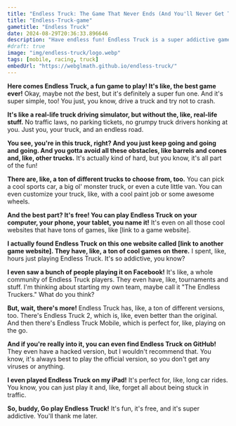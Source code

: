 ```yaml
---
title: "Endless Truck: The Game That Never Ends (And You'll Never Get Tired Of) 🚗💨"
title: "Endless-Truck-game"
gametitle: "Endless Truck"
date: 2024-08-29T20:36:33.896646
description: "Have endless fun! Endless Truck is a super addictive game where you drive a truck, avoiding obstacles, and trying to go as far as possible. It's simple, it's fun, and it's totally addictive!"
#draft: true
image: "img/endless-truck/logo.webp"
tags: [mobile, racing, truck]
embedUrl: "https://webglmath.github.io/endless-truck/"
---
```


**Here comes Endless Truck, a fun game to play!  It's like, the best game ever!**  Okay, maybe not *the* best, but it's definitely a super fun one.  And it's super simple, too!  You just, you know, drive a truck and try not to crash.  

**It's like a real-life truck driving simulator, but without the, like, real-life stuff.**  No traffic laws, no parking tickets, no grumpy truck drivers honking at you.  Just you, your truck, and an endless road.  

**You see, you're in this truck, right?  And you just keep going and going and going.  And you gotta avoid all these obstacles, like barrels and cones and, like, other trucks.**  It's actually kind of hard, but you know, it's all part of the fun!

**There are, like, a ton of different trucks to choose from, too.**  You can pick a cool sports car, a big ol' monster truck, or even a cute little van.  You can even customize your truck, like, with a cool paint job or some awesome wheels.  

**And the best part?  It's free!  You can play Endless Truck on your computer, your phone, your tablet, you name it!**  It's even on all those cool websites that have tons of games, like [link to a game website].  

**I actually found Endless Truck on this one website called [link to another game website].  They have, like, a ton of cool games on there.**  I spent, like, hours just playing Endless Truck.  It's so addictive, you know?  

**I even saw a bunch of people playing it on Facebook!**  It's like, a whole community of Endless Truck players.  They even have, like, tournaments and stuff.  I'm thinking about starting my own team, maybe call it "The Endless Truckers."  What do you think?  

**But, wait, there's more!**  Endless Truck has, like, a ton of different versions, too.  There's Endless Truck 2, which is, like, even better than the original.  And then there's Endless Truck Mobile, which is perfect for, like, playing on the go.  

**And if you're really into it, you can even find Endless Truck on GitHub!**  They even have a hacked version, but I wouldn't recommend that.  You know, it's always best to play the official version, so you don't get any viruses or anything. 

**I even played Endless Truck on my iPad!**  It's perfect for, like, long car rides.  You know, you can just play it and, like, forget all about being stuck in traffic. 

**So, buddy, Go play Endless Truck!**  It's fun, it's free, and it's super addictive.  You'll thank me later.  


